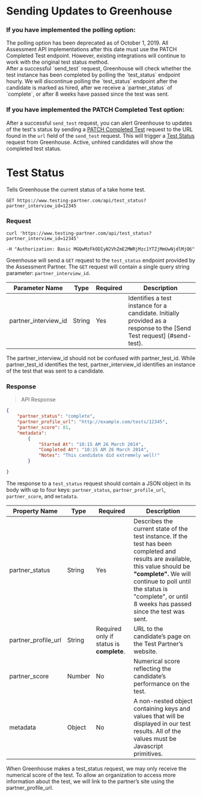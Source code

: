 # Sending Updates to Greenhouse

### If you have implemented the polling option:
<aside class="warning">The polling option has been deprecated as of October 1, 2019. All Assessment API implementations after this date must use the PATCH Completed Test endpoint. However, existing integrations will continue to work with the original test status method.</aside>
After a successful `send_test` request, Greenhouse will check whether the test instance has been completed by polling the `test_status` endpoint hourly. We will discontinue polling the `test_status` endpoint after the candidate is marked as hired, after we receive a `partner_status` of `complete`, or after 8 weeks have passed since the test was sent.

### If you have implemented the PATCH Completed Test option:

After a successful `send_test` request, you can alert Greenhouse to updates of the test's status by sending a [PATCH Completed Test](#patch-mark-test-as-completed) request to the URL found in the `url` field of the `send_test` request. This will trigger a [Test Status](#test-status) request from Greenhouse. Active, unhired candidates will show the completed test status.

# Test Status

Tells Greenhouse the current status of a take home test.

`GET https://www.testing-partner.com/api/test_status?partner_interview_id=12345`

### Request

```shell
curl 'https://www.testing-partner.com/api/test_status?partner_interview_id=12345'
	
-H "Authorization: Basic MGQwMzFkODIyN2VhZmE2MWRjMzc1YTZjMmUwNjdlMjQ6"
```

Greenhouse will send a `GET` request to the `test_status` endpoint provided by the Assessment Partner. The `GET` request will contain a single query string parameter: `partner_interview_id`.

Parameter Name | Type | Required | Description
-------------- | -------------- | -------------- | --------------
partner_interview_id | String | Yes | Identifies a test instance for a candidate. Initially provided as a response to the [Send Test request] (#send-test). 

<aside class="notice">
The partner_interview_id should not be confused with partner_test_id. While partner_test_id identifies the test, partner_interview_id identifies an instance of the test that was sent to a candidate.
</aside>


### Response

> API Response

```json
{
	"partner_status": "complete",
	"partner_profile_url": "http://example.com/tests/12345",
	"partner_score": 81,
	"metadata":
		{
			"Started At": "10:15 AM 26 March 2014",
			"Completed At": "10:15 AM 26 March 2014",
			"Notes": "This candidate did extremely well!"
		}

}
```

The response to a `test_status` request should contain a JSON object in its body with up to four keys: 
`partner_status`, `partner_profile_url`, `partner_score`, and `metadata`.

Property Name | Type | Required | Description
-------------- | -------------- | -------------- | --------------
partner_status | String | Yes | Describes the current state of the test instance. If the test has been completed and results are available, this value should be **"complete".** We will continue to poll until the status is "complete", or until 8 weeks has passed since the test was sent.
partner_profile_url| String | Required only if status is **complete**. | URL to the candidate’s page on the Test Partner’s website. 
partner_score | Number | No | Numerical score reflecting the candidate’s performance on the test.
metadata | Object | No | A non-nested object containing keys and values that will be displayed in our test results. All of the values must be Javascript primitives.

<aside class="notice">
When Greenhouse makes a test_status request, we may only receive the numerical score of the test. To allow an organization to access more information about the test, we will link to the partner’s site using the partner_profile_url. 
</aside>
